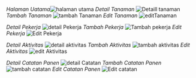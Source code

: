 *Halaman Uatama*![halaman utama](https://github.com/user-attachments/assets/f7cd604f-d275-4784-b2d3-1e3b7355ed9b)
*Detail Tanaman*
![Detaill tanaman](https://github.com/user-attachments/assets/53ef5148-165f-4e1e-90dd-aaeb5f1a7cb0)
*Tambah Tanaman*
![tambah Tanaman](https://github.com/user-attachments/assets/58a1d06f-3d36-4b40-aecd-2b18d1afc569)
*Edit Tanaman*
![editTanaman](https://github.com/user-attachments/assets/7ceb0a54-5b8b-4a02-91a4-c57cb3220ac0)

*Detail Pekerja*
![detail Pekerja](https://github.com/user-attachments/assets/c8b62e9c-9661-4422-abfc-ec21e10a4ec5)
*Tambah Pekerja*
![Tambah pekerja](https://github.com/user-attachments/assets/e0b64834-0029-4a17-9032-d56cafe14934)
*Edit Pekerja*
![Edit Pekerja](https://github.com/user-attachments/assets/336d650a-b50a-43f7-a493-f0512b8adae1)

*Detail Aktivitas*
![detail aktivitas](https://github.com/user-attachments/assets/641f24ce-cc82-4c85-8711-36fbec6b4baf)
*Tambah Aktivitas*
![tambah aktivitas](https://github.com/user-attachments/assets/d2d8e53d-ab22-4453-b096-da7db37eed8d)
*Edit Aktivitas*
![edit Aktivitas](https://github.com/user-attachments/assets/227b99e0-fa79-47e6-be8c-dd49b910e892)

*Detail Catatan Panen*
![detail Catatan](https://github.com/user-attachments/assets/93414da4-a23f-43a3-9a59-dab57e5b229b)
*Tambah Catatan Panen*
![tambah catatan](https://github.com/user-attachments/assets/eabe7f67-da5d-466f-8096-f774098d05aa)
*Edit Catatan Panen*
![Edit catatan](https://github.com/user-attachments/assets/9cd6a710-090b-49f0-b072-95eaf8f84448)

